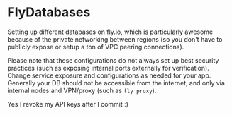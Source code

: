 # FlyDatabases

Setting up different databases on fly.io, which is particularly awesome because of the private networking between regions (so you don't have to publicly expose or setup a ton of VPC peering connections).

Please note that these configurations do not always set up best security practices (such as exposing internal ports externally for verification). Change service exposure and configurations as needed for your app. Generally your DB should not be accessible from the internet, and only via internal nodes and VPN/proxy (such as `fly proxy`). 

Yes I revoke my API keys after I commit :)
